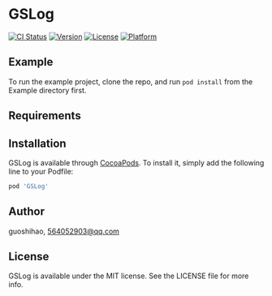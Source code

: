 # GSLog

[![CI Status](https://img.shields.io/travis/guoshihao/GSLog.svg?style=flat)](https://travis-ci.org/guoshihao/GSLog)
[![Version](https://img.shields.io/cocoapods/v/GSLog.svg?style=flat)](https://cocoapods.org/pods/GSLog)
[![License](https://img.shields.io/cocoapods/l/GSLog.svg?style=flat)](https://cocoapods.org/pods/GSLog)
[![Platform](https://img.shields.io/cocoapods/p/GSLog.svg?style=flat)](https://cocoapods.org/pods/GSLog)

## Example

To run the example project, clone the repo, and run `pod install` from the Example directory first.

## Requirements

## Installation

GSLog is available through [CocoaPods](https://cocoapods.org). To install
it, simply add the following line to your Podfile:

```ruby
pod 'GSLog'
```

## Author

guoshihao, 564052903@qq.com

## License

GSLog is available under the MIT license. See the LICENSE file for more info.

